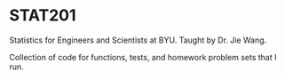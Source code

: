 # STAT201
Statistics for Engineers and Scientists at BYU. Taught by Dr. Jie Wang.

Collection of code for functions, tests, and homework problem sets that I run. 
